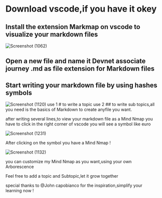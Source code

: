 # Download vscode,if you have it okey
## Install the extension Markmap on vscode to visualize your markdown files 
![Screenshot (1062)](https://user-images.githubusercontent.com/39829558/151965405-9ed28b58-a46d-4af6-95e7-ae206166b547.png)
## Open a new file and name it Devnet associate journey .md as file extension for Markdown files 

## Start writing your markdown file by using hashes symbols 
![Screenshot (1120)](https://user-images.githubusercontent.com/39829558/151966568-739006f6-9232-4a74-984e-fdd4c378be71.png)
use 1 # to write a topic use 2 ## to write sub topics,all you need is the basics of Markdown to create anyfile you want.

after writing several lines,to view your markdown file as a Mind Nmap you have to click in the right corner of vscode you will see a symbol like euro 

![Screenshot (1231)](https://user-images.githubusercontent.com/39829558/151967138-88a7d39c-7f1c-4e0d-8ffc-6a6672ec8fad.png) 

After clicking on the symbol you have a Mind Nmap ! 

![Screenshot (1132)](https://user-images.githubusercontent.com/39829558/151967643-5c441d4c-ca96-4fcb-9dd6-8859c46aca9b.png)


you can customize my Mind Nmap as you want,using your own Arborescence  


Feel free to add a topic and Subtopic,let it grow together 


special thanks to @John capobianco for the inspiration,simplify your learning now !
